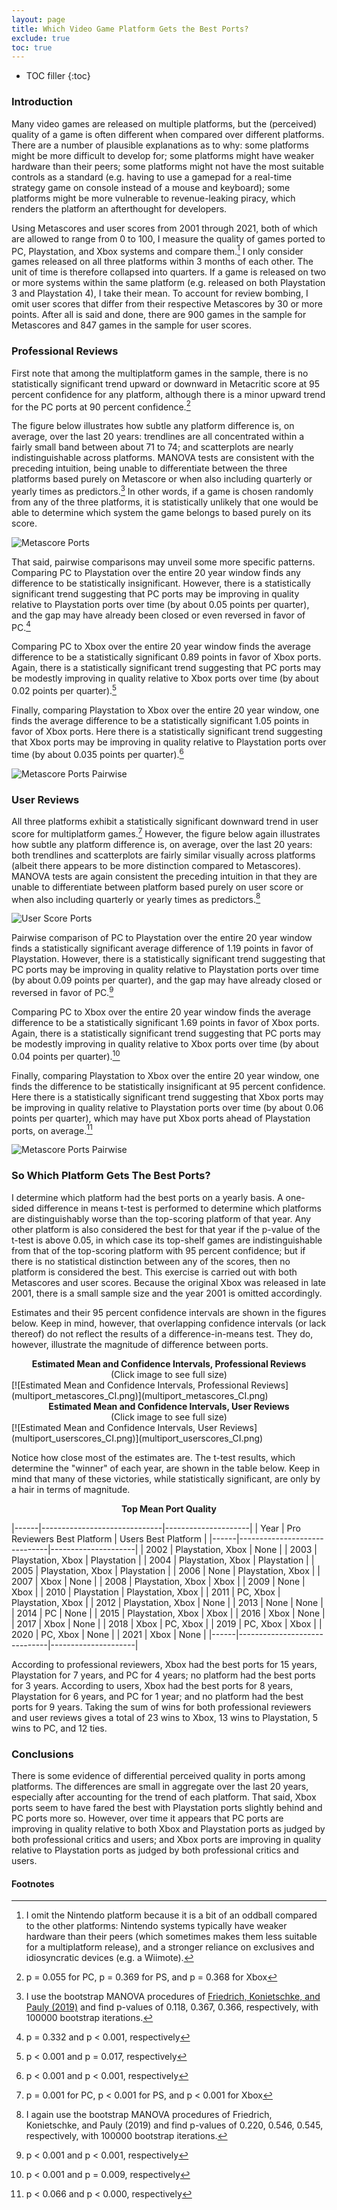 ```yaml
---
layout: page
title: Which Video Game Platform Gets the Best Ports?
exclude: true
toc: true
---
```


* TOC filler
{:toc}


### Introduction ###
Many video games are released on multiple platforms, but the (perceived) quality of a game is often different when compared over different platforms. There are a number of plausible explanations as to why: some platforms might be more difficult to develop for; some platforms might have weaker hardware than their peers; some platforms might not have the most suitable controls as a standard (e.g. having to use a gamepad for a real-time strategy game on console instead of a mouse and keyboard); some platforms might be more vulnerable to revenue-leaking piracy, which renders the platform an afterthought for developers.

Using Metascores and user scores from 2001 through 2021, both of which are allowed to range from 0 to 100, I measure the quality of games ported to PC, Playstation, and Xbox systems and compare them.[^1] I only consider games released on all three platforms within 3 months of each other. The unit of time is therefore collapsed into quarters. If a game is released on two or more systems within the same platform (e.g. released on both Playstation 3 and Playstation 4), I take their mean. To account for review bombing, I omit user scores that differ from their respective Metascores by 30 or more points. After all is said and done, there are 900 games in the sample for Metascores and 847 games in the sample for user scores.

[^1]: I omit the Nintendo platform because it is a bit of an oddball compared to the other platforms: Nintendo systems typically have weaker hardware than their peers (which sometimes makes them less suitable for a multiplatform release), and a stronger reliance on exclusives and idiosyncratic devices (e.g. a Wiimote).


### Professional Reviews ###
First note that among the multiplatform games in the sample, there is no statistically significant trend upward or downward in Metacritic score at 95 percent confidence for any platform, although there is a minor upward trend for the PC ports at 90 percent confidence.[^2]

The figure below illustrates how subtle any platform difference is, on average, over the last 20 years: trendlines are all concentrated within a fairly small band between about 71 to 74; and scatterplots are nearly indistinguishable across platforms. MANOVA tests are consistent with the preceding intuition, being unable to differentiate between the three platforms based purely on Metascore or when also including quarterly or yearly times as predictors.[^3] In other words, if a game is chosen randomly from any of the three platforms, it is statistically unlikely that one would be able to determine which system the game belongs to based purely on its score.

![Metascore Ports](multiport_metascores.png)

That said, pairwise comparisons may unveil some more specific patterns. Comparing PC to Playstation over the entire 20 year window finds any difference to be statistically insignificant. However, there is a statistically significant trend suggesting that PC ports may be improving in quality relative to Playstation ports over time (by about 0.05 points per quarter), and the gap may have already been closed or even reversed in favor of PC.[^4]

Comparing PC to Xbox over the entire 20 year window finds the average difference to be a statistically significant 0.89 points in favor of Xbox ports. Again, there is a statistically significant trend suggesting that PC ports may be modestly improving in quality relative to Xbox ports over time (by about 0.02 points per quarter).[^5]

Finally, comparing Playstation to Xbox over the entire 20 year window, one finds the average difference to be a statistically significant 1.05 points in favor of Xbox ports. Here there is a statistically significant trend suggesting that Xbox ports may be improving in quality relative to Playstation ports over time (by about 0.035 points per quarter).[^6]

![Metascore Ports Pairwise](multiport_metascores_pairwise.png)

[^2]: p = 0.055 for PC, p = 0.369 for PS, and p = 0.368 for Xbox
[^3]: I use the bootstrap MANOVA procedures of [Friedrich, Konietschke, and Pauly (2019)](https://journal.r-project.org/archive/2019/RJ-2019-051/RJ-2019-051.pdf) and find p-values of 0.118, 0.367, 0.366, respectively, with 100000 bootstrap iterations.
[^4]: p = 0.332 and p < 0.001, respectively
[^5]: p < 0.001 and p = 0.017, respectively
[^6]: p < 0.001 and p < 0.001, respectively


### User Reviews ###
All three platforms exhibit a statistically significant downward trend in user score for multiplatform games.[^7] However, the figure below again illustrates how subtle any platform difference is, on average, over the last 20 years: both trendlines and scatterplots are fairly similar visually across platforms (albeit there appears to be more distinction compared to Metascores). MANOVA tests are again consistent the preceding intuition in that they are unable to differentiate between platform based purely on user score or when also including quarterly or yearly times as predictors.[^8]

![User Score Ports](multiport_userscores.png)

Pairwise comparison of PC to Playstation over the entire 20 year window finds a statistically significant average difference of 1.19 points in favor of Playstation. However, there is a statistically significant trend suggesting that PC ports may be improving in quality relative to Playstation ports over time (by about 0.09 points per quarter), and the gap may have already closed or reversed in favor of PC.[^9]

Comparing PC to Xbox over the entire 20 year window finds the average difference to be a statistically significant 1.69 points in favor of Xbox ports. Again, there is a statistically significant trend suggesting that PC ports may be modestly improving in  quality relative to Xbox ports over time (by about 0.04 points per quarter).[^10]

Finally, comparing Playstation to Xbox over the entire 20 year window, one finds the difference to be statistically insignificant at 95 percent confidence. Here there is a statistically significant trend suggesting that Xbox ports may be improving in quality relative to Playstation ports over time (by about 0.06 points per quarter), which may have put Xbox ports ahead of Playstation ports, on average.[^11]

![Metascore Ports Pairwise](multiport_userscores_pairwise.png)

[^7]: p = 0.001 for PC, p < 0.001 for PS, and p < 0.001 for Xbox
[^8]: I again use the bootstrap MANOVA procedures of Friedrich, Konietschke, and Pauly (2019) and find p-values of 0.220, 0.546, 0.545, respectively, with 100000 bootstrap iterations.
[^9]: p < 0.001 and p < 0.001, respectively
[^10]: p < 0.001 and p = 0.009, respectively
[^11]: p < 0.066 and p < 0.000, respectively


### So Which Platform Gets The Best Ports? ###
 I determine which platform had the best ports on a yearly basis. A one-sided difference in means t-test is performed to determine which platforms are distinguishably worse than the top-scoring platform of that year. Any other platform is also considered the best for that year if the p-value of the t-test is above 0.05, in which case its top-shelf games are indistinguishable from that of the top-scoring platform with 95 percent confidence; but if there is no statistical distinction between any of the scores, then no platform is considered the best. This exercise is carried out with both Metascores and user scores. Because the original Xbox was released in late 2001, there is a small sample size and the year 2001 is omitted accordingly.

 Estimates and their 95 percent confidence intervals are shown in the figures below. Keep in mind, however, that overlapping confidence intervals (or lack thereof) do not reflect the results of a difference-in-means test. They do, however, illustrate the magnitude of difference between ports.

 <center>
   <b> Estimated Mean and Confidence Intervals, Professional Reviews </b>
   <br>
   (Click image to see full size)
 </center>
 [![Estimated Mean and Confidence Intervals, Professional Reviews](multiport_metascores_CI.png)](multiport_metascores_CI.png)

 <center>
   <b> Estimated Mean and Confidence Intervals, User Reviews </b>
   <br>
   (Click image to see full size)
 </center>
 [![Estimated Mean and Confidence Intervals, User Reviews](multiport_userscores_CI.png)](multiport_userscores_CI.png)

Notice how close most of the estimates are. The t-test results, which determine the "winner" of each year, are shown in the table below. Keep in mind that many of these victories, while statistically significant, are only by a hair in terms of magnitude.

 <center><b> Top Mean Port Quality </b></center>

|------|------------------------------|---------------------|
| Year | Pro Reviewers Best Platform  | Users Best Platform |
|------|------------------------------|---------------------|
| 2002 | Playstation, Xbox            | None                |
| 2003 | Playstation, Xbox            | Playstation         |
| 2004 | Playstation, Xbox            | Playstation         |
| 2005 | Playstation, Xbox            | Playstation         |
| 2006 | None                         | Playstation, Xbox   |
| 2007 | Xbox                         | None                |
| 2008 | Playstation, Xbox            | Xbox                |
| 2009 | None                         | Xbox                |
| 2010 | Playstation                  | Playstation, Xbox   |
| 2011 | PC, Xbox                     | Playstation, Xbox   |
| 2012 | Playstation, Xbox            | None                |
| 2013 | None                         | None                |
| 2014 | PC                           | None                |
| 2015 | Playstation, Xbox            | Xbox                |
| 2016 | Xbox                         | None                |
| 2017 | Xbox                         | None                |
| 2018 | Xbox                         | PC, Xbox            |
| 2019 | PC, Xbox                     | Xbox                |
| 2020 | PC, Xbox                     | None                |
| 2021 | Xbox                         | None                |
|------|------------------------------|---------------------|

According to professional reviewers, Xbox had the best ports for 15 years, Playstation for 7 years, and PC for 4 years; no platform had the best ports for 3 years. According to users, Xbox had the best ports for 8 years, Playstation for 6 years, and PC for 1 year; and no platform had the best ports for 9 years. Taking the sum of wins for both professional reviewers and user reviews gives a total of 23 wins to Xbox, 13 wins to Playstation, 5 wins to PC, and 12 ties.


### Conclusions ###
There is some evidence of differential perceived quality in ports among platforms. The differences are small in aggregate over the last 20 years, especially after accounting for the trend of each platform. That said, Xbox ports seem to have fared the best with Playstation ports slightly behind and PC ports more so. However, over time it appears that PC ports are improving in quality relative to both Xbox and Playstation ports as judged by both professional critics and users; and Xbox ports are improving in quality relative to Playstation ports as judged by both professional critics and users.


<h4 class="no_toc">Footnotes</h4>
